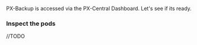 PX-Backup is accessed via the PX-Central Dashboard.  Let's see if its ready.

### Inspect the pods

//TODO
